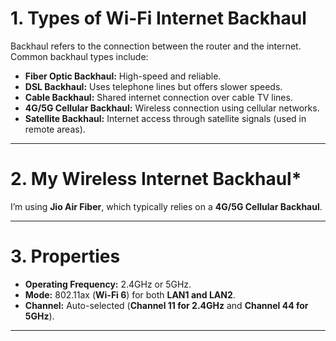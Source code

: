 # 1. Types of Wi-Fi Internet Backhaul
Backhaul refers to the connection between the router and the internet. Common backhaul types include:  

- **Fiber Optic Backhaul:** High-speed and reliable.  
- **DSL Backhaul:** Uses telephone lines but offers slower speeds.  
- **Cable Backhaul:** Shared internet connection over cable TV lines.  
- **4G/5G Cellular Backhaul:** Wireless connection using cellular networks.  
- **Satellite Backhaul:** Internet access through satellite signals (used in remote areas).  

---

# 2. My Wireless Internet Backhaul* 
I’m using **Jio Air Fiber**, which typically relies on a **4G/5G Cellular Backhaul**.  

---

# 3. Properties
- **Operating Frequency:** 2.4GHz or 5GHz.  
- **Mode:** 802.11ax (**Wi-Fi 6**) for both **LAN1 and LAN2**.  
- **Channel:** Auto-selected (**Channel 11 for 2.4GHz** and **Channel 44 for 5GHz**).  

---
